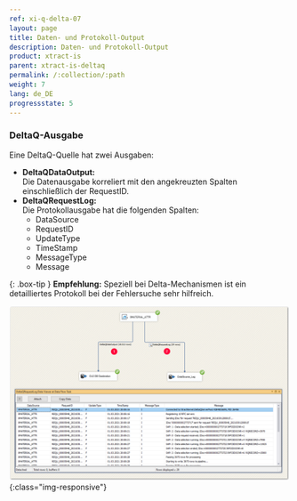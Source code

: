 ```yaml
---
ref: xi-q-delta-07
layout: page
title: Daten- und Protokoll-Output
description: Daten- und Protokoll-Output
product: xtract-is
parent: xtract-is-deltaq
permalink: /:collection/:path
weight: 7
lang: de_DE
progressstate: 5
---
```

### DeltaQ-Ausgabe 

Eine DeltaQ-Quelle hat zwei Ausgaben:

- **DeltaQDataOutput:** <br>
Die Datenausgabe korreliert mit den angekreuzten Spalten einschließlich der RequestID.
- **DeltaQRequestLog:** <br>
Die Protokollausgabe hat die folgenden Spalten:
	- DataSource
	- RequestID
	- UpdateType
	- TimeStamp
	- MessageType
	- Message

{: .box-tip }
**Empfehlung:** Speziell bei Delta-Mechanismen ist ein detailliertes Protokoll bei der Fehlersuche sehr hilfreich.

![DeltaQ-DataOutput-01](/img/content/DeltaQ-DataOutput-01.png){:class="img-responsive"}
